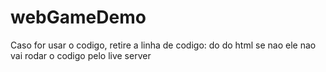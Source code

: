 # webGameDemo
Caso for usar o codigo, retire a linha de codigo: <base href="/webGameDemo/">
do <head> do html se nao ele nao vai rodar o codigo pelo live server

